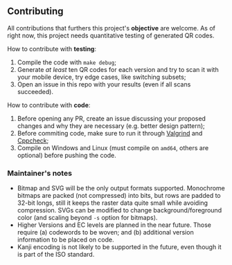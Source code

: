 ## Contributing

All contributions that furthers this project's **objective** are welcome.
As of right now, this project needs quantitative testing of generated QR codes.

How to contribute with **testing**:
1. Compile the code with `make debug`;
2. Generate _at least_ ten QR codes for each version and try to scan it with your mobile device, try edge cases, like switching subsets;
3. Open an issue in this repo with your results (even if all scans succeeded).

How to contribute with **code**:
1. Before opening any PR, create an issue discussing your proposed changes and why they are necessary (e.g. better design pattern);
2. Before commiting code, make sure to run it through [Valgrind](https://valgrind.org) and [Cppcheck](https://cppcheck.sourceforge.io);
3. Compile on Windows and Linux (must compile on `amd64`, others are optional) before pushing the code.

### Maintainer's notes

- Bitmap and SVG will be the only output formats supported. Monochrome bitmaps are packed (not compressed) into bits, but rows are padded to 32-bit longs, still it keeps the raster data quite small while avoiding compression. SVGs can be modified to change background/foreground color (and scaling beyond `-s` option for bitmaps).
- Higher Versions and EC levels are planned in the near future. Those require (a) codewords to be woven; and (b) additional version information to be placed on code.
- Kanji encoding is not likely to be supported in the future, even though it is part of the ISO standard.
